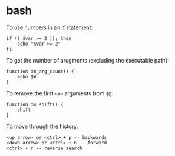 # bash

To use numbers in an if statement:

    if (( $var >= 2 )); then
        echo "$var >= 2"
    fi

To get the number of arugments (excluding the executable path):

    function do_arg_count() {
        echo $#
    }

To remove the first `<n>` arguments from `$@`:

    function do_shift() {
        shift
    }

To move through the history:

    <up arrow> or <ctrl> + p -- backwards
    <down arrow> or <ctrl> + n -- forward
    <ctrl> + r -- reverse search
